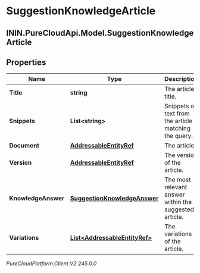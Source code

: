 # SuggestionKnowledgeArticle

## ININ.PureCloudApi.Model.SuggestionKnowledgeArticle

## Properties

|Name | Type | Description | Notes|
|------------ | ------------- | ------------- | -------------|
| **Title** | **string** | The article title. | [optional] |
| **Snippets** | **List&lt;string&gt;** | Snippets of text from the article matching the query. | [optional] |
| **Document** | [**AddressableEntityRef**](AddressableEntityRef) | The article. | [optional] |
| **Version** | [**AddressableEntityRef**](AddressableEntityRef) | The version of the article. | [optional] |
| **KnowledgeAnswer** | [**SuggestionKnowledgeAnswer**](SuggestionKnowledgeAnswer) | The most relevant answer within the suggested article. | [optional] |
| **Variations** | [**List&lt;AddressableEntityRef&gt;**](AddressableEntityRef) | The variations of the article. | [optional] |



_PureCloudPlatform.Client.V2 245.0.0_
